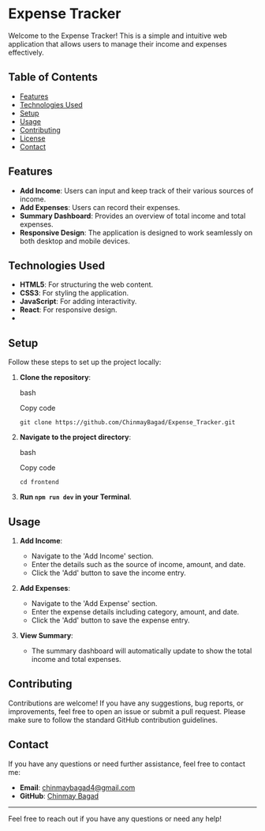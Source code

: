 
# Expense Tracker

Welcome to the Expense Tracker! This is a simple and intuitive web application that allows users to manage their income and expenses effectively.

## Table of Contents

-   [Features](#features)
-   [Technologies Used](#technologies-used)
-   [Setup](#setup)
-   [Usage](#usage)
-   [Contributing](#contributing)
-   [License](#license)
-   [Contact](#contact)

## Features

-   **Add Income**: Users can input and keep track of their various sources of income.
-   **Add Expenses**: Users can record their expenses.
-   **Summary Dashboard**: Provides an overview of total income and total expenses.
-   **Responsive Design**: The application is designed to work seamlessly on both desktop and mobile devices.

## Technologies Used

-   **HTML5**: For structuring the web content.
-   **CSS3**: For styling the application.
-   **JavaScript**: For adding interactivity.
-   **React**: For responsive design.
-   

## Setup

Follow these steps to set up the project locally:

1.  **Clone the repository**:
    
    bash
    
    Copy code
    
    `git clone https://github.com/ChinmayBagad/Expense_Tracker.git` 
    
2.  **Navigate to the project directory**:
    
    bash
    
    Copy code
    
    `cd frontend` 
    
3.  **Run `npm run dev` in your Terminal**.

## Usage

1.  **Add Income**:
    
    -   Navigate to the 'Add Income' section.
    -   Enter the details such as the source of income, amount, and date.
    -   Click the 'Add' button to save the income entry.
2.  **Add Expenses**:
    
    -   Navigate to the 'Add Expense' section.
    -   Enter the expense details including category, amount, and date.
    -   Click the 'Add' button to save the expense entry.
3.  **View Summary**:
    
    -   The summary dashboard will automatically update to show the total income and total expenses.

## Contributing

Contributions are welcome! If you have any suggestions, bug reports, or improvements, feel free to open an issue or submit a pull request. Please make sure to follow the standard GitHub contribution guidelines.

## Contact

If you have any questions or need further assistance, feel free to contact me:

-   **Email**: chinmaybagad4@gmail.com
-   **GitHub**: [Chinmay Bagad](https://github.com/ChinmayBagad/)

----------

Feel free to reach out if you have any questions or need any help!

